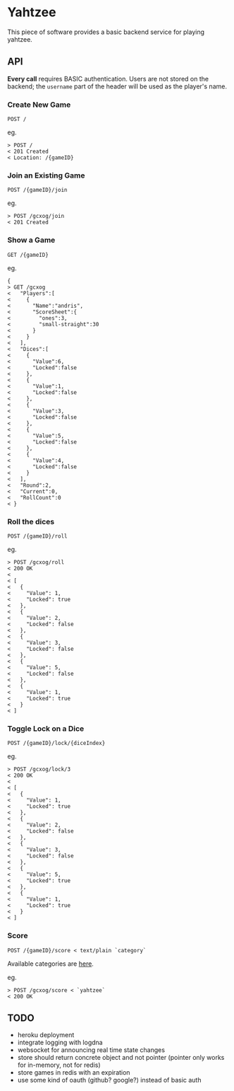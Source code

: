 # Yahtzee

This piece of software provides a basic backend service for playing yahtzee.

## API

**Every call** requires BASIC authentication. Users are not stored on the
backend; the `username` part of the header will be used as the player's name.

### Create New Game

```
POST /
```

eg.
```
> POST /
< 201 Created
< Location: /{gameID}
```

### Join an Existing Game

```
POST /{gameID}/join
```

eg.
```
> POST /gcxog/join
< 201 Created
```

### Show a Game

```
GET /{gameID}
```

eg.
```
{
> GET /gcxog
<   "Players":[
<     {
<       "Name":"andris",
<       "ScoreSheet":{
<         "ones":3,
<         "small-straight":30
<       }
<     }
<   ],
<   "Dices":[
<     {
<       "Value":6,
<       "Locked":false
<     },
<     {
<       "Value":1,
<       "Locked":false
<     },
<     {
<       "Value":3,
<       "Locked":false
<     },
<     {
<       "Value":5,
<       "Locked":false
<     },
<     {
<       "Value":4,
<       "Locked":false
<     }
<   ],
<   "Round":2,
<   "Current":0,
<   "RollCount":0
< }
```

### Roll the dices

```
POST /{gameID}/roll
```

eg.
```
> POST /gcxog/roll
< 200 OK
<
< [
<   {
<     "Value": 1,
<     "Locked": true
<   },
<   {
<     "Value": 2,
<     "Locked": false
<   },
<   {
<     "Value": 3,
<     "Locked": false
<   },
<   {
<     "Value": 5,
<     "Locked": false
<   },
<   {
<     "Value": 1,
<     "Locked": true
<   }
< ]
```

### Toggle Lock on a Dice

```
POST /{gameID}/lock/{diceIndex}
```

eg.
```
> POST /gcxog/lock/3
< 200 OK
<
< [
<   {
<     "Value": 1,
<     "Locked": true
<   },
<   {
<     "Value": 2,
<     "Locked": false
<   },
<   {
<     "Value": 3,
<     "Locked": false
<   },
<   {
<     "Value": 5,
<     "Locked": true
<   },
<   {
<     "Value": 1,
<     "Locked": true
<   }
< ]
```

### Score

```
POST /{gameID}/score < text/plain `category`
```

Available categories are [here](https://github.com/akarasz/yahtzee/blob/master/pkg/game/game.go#L22).

eg.
```
> POST /gcxog/score < `yahtzee`
< 200 OK
```

## TODO

* heroku deployment
* integrate logging with logdna
* websocket for announcing real time state changes
* store should return concrete object and not pointer (pointer only works for
  in-memory, not for redis)
* store games in redis with an expiration
* use some kind of oauth (github? google?) instead of basic auth
